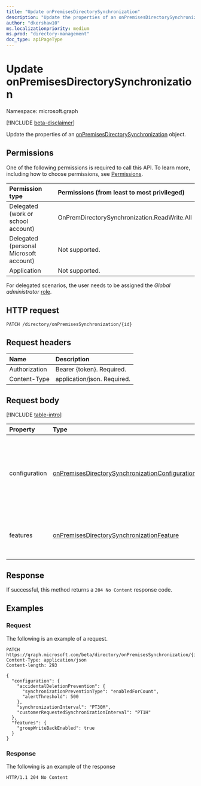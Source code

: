 ```yaml
---
title: "Update onPremisesDirectorySynchronization"
description: "Update the properties of an onPremisesDirectorySynchronization object."
author: "dkershaw10"
ms.localizationpriority: medium
ms.prod: "directory-management"
doc_type: apiPageType
---
```


# Update onPremisesDirectorySynchronization

Namespace: microsoft.graph

[!INCLUDE [beta-disclaimer](../../includes/beta-disclaimer.md)]

Update the properties of an [onPremisesDirectorySynchronization](../resources/onpremisesdirectorysynchronization.md) object.

## Permissions

One of the following permissions is required to call this API. To learn more, including how to choose permissions, see [Permissions](/graph/permissions-reference).

| Permission type                        | Permissions (from least to most privileged)  |
| :------------------------------------- | :------------------------------------------- |
| Delegated (work or school account)     | OnPremDirectorySynchronization.ReadWrite.All |
| Delegated (personal Microsoft account) | Not supported.                               |
| Application                            | Not supported.                               |

For delegated scenarios, the user needs to be assigned the *Global administrator* [role](/azure/active-directory/users-groups-roles/directory-assign-admin-roles#available-roles).

## HTTP request

<!-- {
  "blockType": "ignored"
}
-->
``` http
PATCH /directory/onPremisesSynchronization/{id}
```

## Request headers

| Name          | Description                 |
| :------------ | :-------------------------- |
| Authorization | Bearer {token}. Required.   |
| Content-Type  | application/json. Required. |

## Request body

[!INCLUDE [table-intro](../../includes/update-property-table-intro.md)]

| Property      | Type                                                                                                                                           | Description                                                                                                                                |
| :------------ | :--------------------------------------------------------------------------------------------------------------------------------------------- | :----------------------------------------------------------------------------------------------------------------------------------------- |
| configuration | [onPremisesDirectorySynchronizationConfiguration](../resources/onpremisesdirectorysynchronizationconfiguration.md) | Consists of configurations that can be fine-tuned and impact the on-premises directory synchronization process for a tenant. |
| features      | [onPremisesDirectorySynchronizationFeature](../resources/onpremisesdirectorysynchronizationfeature.md)             | Consists of directory synchronization features that can be enabled or disabled.                                          |

## Response

If successful, this method returns a `204 No Content` response code.

## Examples

### Request

The following is an example of a request.
<!-- {
  "blockType": "request",
  "name": "update_onpremisesdirectorysynchronization"
}
-->
``` http
PATCH https://graph.microsoft.com/beta/directory/onPremisesSynchronization/{id}
Content-Type: application/json
Content-length: 293

{
  "configuration": {
    "accidentalDeletionPrevention": {
      "synchronizationPreventionType": "enabledForCount",
      "alertThreshold": 500
    },
    "synchronizationInterval": "PT30M",
    "customerRequestedSynchronizationInterval": "PT1H"
  },
  "features": {
    "groupWriteBackEnabled": true
  }
}
```

### Response

The following is an example of the response
<!-- {
  "blockType": "response",
  "truncated": true
}
-->
``` http
HTTP/1.1 204 No Content
```

